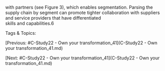 with partners (see Figure 3), which enables 
segmentation. Parsing the supply chain by segment 
can promote tighter collaboration with suppliers 
and service providers that have differentiated  
skills and capabilities.6 

   Tags & Topics:
   

[Previous: #C-Study22 - Own your transformation_41](C-Study22 - Own your transformation_41.md)

[Next: #C-Study22 - Own your transformation_41](C-Study22 - Own your transformation_41.md)